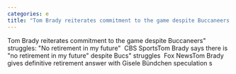 ```yaml
---
categories: e
title: "Tom Brady reiterates commitment to the game despite Buccaneers struggles No retirement in my future  CBS Sports"
---
```

Tom Brady reiterates commitment to the game despite Buccaneers" struggles: "No retirement in my future"&nbsp;&nbsp;CBS SportsTom Brady says there is "no retirement in my future" despite Bucs" struggles&nbsp;&nbsp;Fox NewsTom Brady gives definitive retirement answer with Gisele Bündchen speculation s
